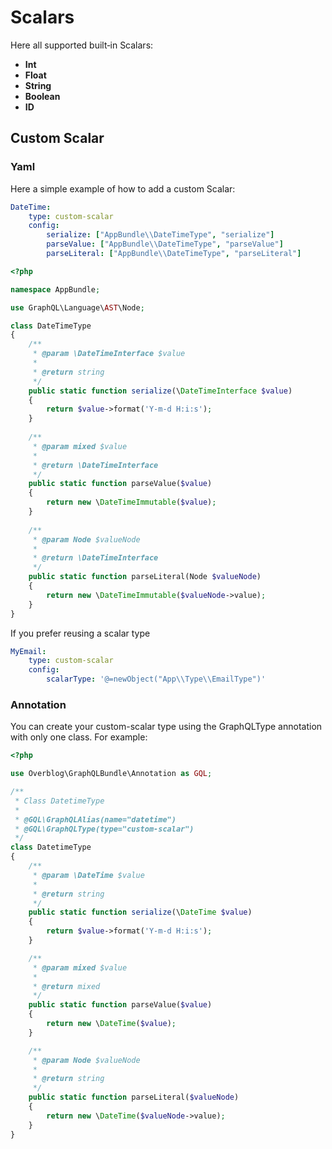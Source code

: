 Scalars
=======

Here all supported built‐in Scalars:

* **Int**
* **Float**
* **String**
* **Boolean**
* **ID**

Custom Scalar
-------------

### Yaml

Here a simple example of how to add a custom Scalar:

```yaml
DateTime:
    type: custom-scalar
    config:
        serialize: ["AppBundle\\DateTimeType", "serialize"]
        parseValue: ["AppBundle\\DateTimeType", "parseValue"]
        parseLiteral: ["AppBundle\\DateTimeType", "parseLiteral"]
```

```php
<?php

namespace AppBundle;

use GraphQL\Language\AST\Node;

class DateTimeType
{
    /**
     * @param \DateTimeInterface $value
     *
     * @return string
     */
    public static function serialize(\DateTimeInterface $value)
    {
        return $value->format('Y-m-d H:i:s');
    }
 
    /**
     * @param mixed $value
     *
     * @return \DateTimeInterface
     */
    public static function parseValue($value)
    {
        return new \DateTimeImmutable($value);
    }
 
    /**
     * @param Node $valueNode
     *
     * @return \DateTimeInterface
     */
    public static function parseLiteral(Node $valueNode)
    {
        return new \DateTimeImmutable($valueNode->value);
    }
}
```

If you prefer reusing a scalar type

```yaml
MyEmail:
    type: custom-scalar
    config:
        scalarType: '@=newObject("App\\Type\\EmailType")'
```

### Annotation

You can create your custom-scalar type using the GraphQLType annotation with only one class.
For example:

```php
<?php

use Overblog\GraphQLBundle\Annotation as GQL;

/**
 * Class DatetimeType
 *
 * @GQL\GraphQLAlias(name="datetime")
 * @GQL\GraphQLType(type="custom-scalar")
 */
class DatetimeType
{
    /**
     * @param \DateTime $value
     *
     * @return string
     */
    public static function serialize(\DateTime $value)
    {
        return $value->format('Y-m-d H:i:s');
    }

    /**
     * @param mixed $value
     *
     * @return mixed
     */
    public static function parseValue($value)
    {
        return new \DateTime($value);
    }

    /**
     * @param Node $valueNode
     *
     * @return string
     */
    public static function parseLiteral($valueNode)
    {
        return new \DateTime($valueNode->value);
    }
}
```